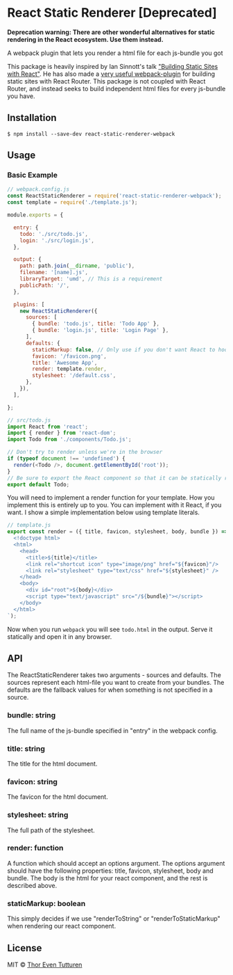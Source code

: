 # React Static Renderer [Deprecated]

**Deprecation warning: There are other wonderful alternatives for static rendering in the React ecosystem. Use them instead.**

A webpack plugin that lets you render a html file for each js-bundle you got

This package is heavily inspired by Ian Sinnott's talk ["Building Static Sites with React"](https://www.youtube.com/watch?v=CPpM5-rXrZ4).
He has also made a [very useful webpack-plugin](https://github.com/iansinnott/react-static-webpack-plugin/) for building static sites with React Router.
This package is not coupled with React Router, and instead seeks to build independent html files for every js-bundle you have.

## Installation

```
$ npm install --save-dev react-static-renderer-webpack
```

## Usage

### Basic Example

```js
// webpack.config.js
const ReactStaticRenderer = require('react-static-renderer-webpack');
const template = require('./template.js');

module.exports = {

  entry: {
    todo: './src/todo.js',
    login: './src/login.js',
  },

  output: {
    path: path.join(__dirname, 'public'),
    filename: '[name].js',                
    libraryTarget: 'umd', // This is a requirement
    publicPath: '/',
  },

  plugins: [
    new ReactStaticRenderer({
      sources: [
        { bundle: 'todo.js', title: 'Todo App' },
        { bundle: 'login.js', title: 'Login Page' },
      ],
      defaults: {
        staticMarkup: false, // Only use if you don't want React to hook
        favicon: '/favicon.png',
        title: 'Awesome App',
        render: template.render,
        stylesheet: '/default.css',
      },
    }),
  ],

};
```

```js
// src/todo.js
import React from 'react';
import { render } from 'react-dom';
import Todo from './components/Todo.js';

// Don't try to render unless we're in the browser
if (typeof document !== 'undefined') {
  render(<Todo />, document.getElementById('root'));
}
// Be sure to export the React component so that it can be statically rendered
export default Todo;
```

You will need to implement a render function for your template.
How you implement this is entirely up to you. You can implement with it React, if you want.
I show a simple implementation below using template literals.

```js
// template.js
export const render = ({ title, favicon, stylesheet, body, bundle }) => (`
  <!doctype html>
  <html>
    <head>
      <title>${title}</title>
      <link rel="shortcut icon" type="image/png" href="${favicon}"/>
      <link rel="stylesheet" type="text/css" href="${stylesheet}" />
    </head>
    <body>
      <div id="root">${body}</div>
      <script type="text/javascript" src="/${bundle}"></script>
    </body>
  </html>
`);

```
Now when you run `webpack` you will see `todo.html` in the output. Serve it statically and open it in any browser.

## API

The ReactStaticRenderer takes two arguments - sources and defaults.
The sources represent each html-file you want to create from your bundles.
The defaults are the fallback values for when something is not specified in a source.

### bundle: string
The full name of the js-bundle specified in "entry" in the webpack config.

### title: string
The title for the html document.

### favicon: string
The favicon for the html document.

### stylesheet: string
The full path of the stylesheet.

### render: function
A function which should accept an options argument.
The options argument should have the following properties: title, favicon, stylesheet, body and bundle.
The body is the html for your react component, and the rest is described above.

### staticMarkup: boolean
This simply decides if we use "renderToString" or "renderToStaticMarkup" when rendering our react component.

## License

MIT © [Thor Even Tutturen](http://tutturen.technology)
